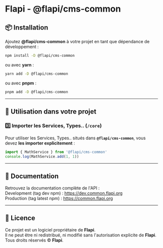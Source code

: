 # Flapi - @flapi/cms-common

## 📦 Installation

Ajoutez **@flapi/cms-common** à votre projet en tant que dépendance de développement :

```bash
npm install -D @flapi/cms-common
```

ou avec **yarn** :

```bash
yarn add -D @flapi/cms-common
```

ou avec **pnpm** :

```bash
pnpm add -D @flapi/cms-common
```

---

## 🚀 Utilisation dans votre projet

### 3️⃣ Importer les Services, Types.. (`/core`)

Pour utiliser les Services, Types.. situés dans **`@flapi/cms-common`**, vous devez **les importer explicitement** :

```ts
import { MathService } from '@flapi/cms-common'
console.log(MathService.add(1, 1))
```

---

## 📖 Documentation

Retrouvez la documentation complète de l'API : <br />
Development (tag dev npm) : https://dev.common.flapi.org <br />
Production (tag latest npm) : https://common.flapi.org

---

## 📜 Licence

Ce projet est un logiciel propriétaire de **Flapi**.  
Il ne peut être ni redistribué, ni modifié sans l'autorisation explicite de **Flapi**.  
Tous droits réservés © **Flapi**.
